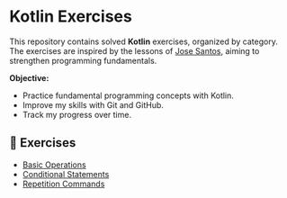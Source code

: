 # Kotlin Exercises

This repository contains solved **Kotlin** exercises, organized by category.
The exercises are inspired by the lessons of [Jose Santos](https://www.youtube.com/@airamez), aiming
to strengthen programming fundamentals.

**Objective:**

- Practice fundamental programming concepts with Kotlin.
- Improve my skills with Git and GitHub.
- Track my progress over time.

## 📌 Exercises

- [Basic Operations](basic_operations/README.md)
- [Conditional Statements](if_command/README.md)
- [Repetition Commands](repetition_commands/README.md)